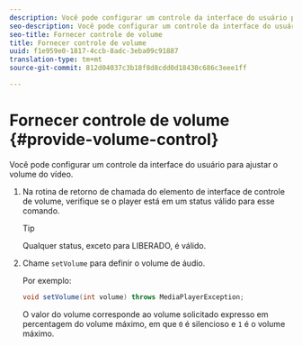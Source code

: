 ```yaml
---
description: Você pode configurar um controle da interface do usuário para ajustar o volume do vídeo.
seo-description: Você pode configurar um controle da interface do usuário para ajustar o volume do vídeo.
seo-title: Fornecer controle de volume
title: Fornecer controle de volume
uuid: f1e959e0-1817-4ccb-8adc-3eba09c91887
translation-type: tm+mt
source-git-commit: 812d04037c3b18f8d8cdd0d18430c686c3eee1ff

---
```



# Fornecer controle de volume {#provide-volume-control}

Você pode configurar um controle da interface do usuário para ajustar o volume do vídeo.

1. Na rotina de retorno de chamada do elemento de interface de controle de volume, verifique se o player está em um status válido para esse comando.

   >[!TIP]
   >
   >Qualquer status, exceto para LIBERADO, é válido.

1. Chame `setVolume` para definir o volume de áudio.

   Por exemplo:

   ```java
   void setVolume(int volume) throws MediaPlayerException;
   ```

   O valor do volume corresponde ao volume solicitado expresso em percentagem do volume máximo, em que `0` é silencioso e `1` é o volume máximo.


